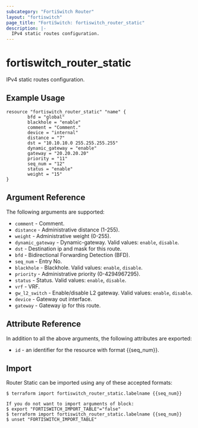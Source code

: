 ```yaml
---
subcategory: "FortiSwitch Router"
layout: "fortiswitch"
page_title: "FortiSwitch: fortiswitch_router_static"
description: |-
  IPv4 static routes configuration.
---
```


# fortiswitch_router_static
IPv4 static routes configuration.

## Example Usage

```hcl
resource "fortiswitch_router_static" "name" {
        bfd = "global"
        blackhole = "enable"
        comment = "Comment."
        device = "internal"
        distance = "7"
        dst = "10.10.10.0 255.255.255.255"
        dynamic_gateway = "enable"
        gateway = "20.20.20.20"
        priority = "11"
        seq_num = "12"
        status = "enable"
        weight = "15"
}
```

## Argument Reference

The following arguments are supported:

* `comment` - Comment.
* `distance` - Administrative distance (1-255).
* `weight` - Administrative weight (0-255).
* `dynamic_gateway` - Dynamic-gateway. Valid values: `enable`, `disable`.
* `dst` - Destination ip and mask for this route.
* `bfd` - Bidirectional Forwarding Detection (BFD).
* `seq_num` - Entry No.
* `blackhole` - Blackhole. Valid values: `enable`, `disable`.
* `priority` - Administrative priority (0-4294967295).
* `status` - Status. Valid values: `enable`, `disable`.
* `vrf` - VRF.
* `gw_l2_switch` - Enable/disable L2 gateway. Valid values: `enable`, `disable`.
* `device` - Gateway out interface.
* `gateway` - Gateway ip for this route.


## Attribute Reference

In addition to all the above arguments, the following attributes are exported:
* `id` - an identifier for the resource with format {{seq_num}}.

## Import

Router Static can be imported using any of these accepted formats:
```
$ terraform import fortiswitch_router_static.labelname {{seq_num}}

If you do not want to import arguments of block:
$ export "FORTISWITCH_IMPORT_TABLE"="false"
$ terraform import fortiswitch_router_static.labelname {{seq_num}}
$ unset "FORTISWITCH_IMPORT_TABLE"
```
